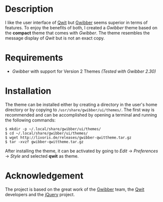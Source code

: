 Description
===========

I like the user interface of [Qwit][1] but [Gwibber][2] seems superior in terms of features. To enjoy the benefits of both, I created a *Gwibber* theme based on the **compact** theme that comes with *Gwibber*. The theme resembles the message display of *Qwit* but is not an exact copy.

Requirements
============

* *Gwibber* with support for Version 2 Themes *(Tested with Gwibber 2.30)*

Installation
============

The theme can be installed either by creating a directory in the user's home directory or by copying to `/usr/share/gwibber/ui/themes/`. The first way is recommended and can be accomplished by opening a terminal and running the following commands:

    $ mkdir -p ~/.local/share/gwibber/ui/themes/
    $ cd ~/.local/share/gwibber/ui/themes/
    $ wget http://livoris.de/releases/gwibber-qwittheme.tar.gz
    $ tar -xvzf gwibber-qwittheme.tar.gz

After installing the theme, it can be activated by going to *Edit* -> *Preferences* -> *Style* and selected **qwit** as theme.

Acknowledgement
===============

The project is based on the great work of the [Gwibber][2] team, the [Qwit][1] developers and the [jQuery][3] project.

[1]: http://code.google.com/p/qwit/
[2]: http://gwibber.com/
[3]: http://jquery.com/

